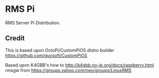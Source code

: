 # RMS Pi
RMS Server Pi Distribution. 


## Credit
This is based upon OctoPi/CustomPiOS distro builder https://github.com/guysoft/CustomPiOS

Based upon K4GBB's how to http://k4gbb.no-ip.org/docs/raspberry.html rmsgw from https://groups.yahoo.com/neo/groups/LinuxRMS


